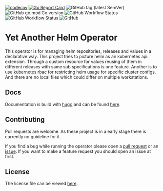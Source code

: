 [![codecov](https://codecov.io/gh/soer3n/yaho/branch/master/graph/badge.svg?token=DCPVNPSIFF)](https://codecov.io/gh/soer3n/yaho)
[![Go Report Card](https://goreportcard.com/badge/soer3n/yaho)](https://goreportcard.com/report/soer3n/yaho)
![GitHub tag (latest SemVer)](https://img.shields.io/github/v/tag/soer3n/yaho)
![GitHub go.mod Go version](https://img.shields.io/github/go-mod/go-version/soer3n/yaho)
![GitHub Workflow Status](https://img.shields.io/github/actions/workflow/status/soer3n/yaho/ci.yaml?label=Tests&logo=Tests)
![GitHub Workflow Status](https://img.shields.io/github/actions/workflow/status/soer3n/yaho/release.yaml?label=Release)
![GitHub](https://img.shields.io/github/license/soer3n/yaho)

# Yet Another Helm Operator 

This operator is for managing helm repositories, releases and values in a declarative way. This project tries to picture helm as an kubernetes api extension. Through a custom resource for values reusing of them in different releases with same sub specifications is one feature. Another is to use kubernetes rbac for restricting helm usage for specific cluster configs. And there are no local files which could differ on multiple workstations.

## Docs

Documentation is build with [hugo](https://github.com/gohugoio/hugo) and can be found [here](https://soer3n.github.io/yaho/).

## Contributing

Pull requests are welcome. As these project is in a early stage there is currently no guideline for it. 

If you find a bug while running the operator please open a [pull request](https://github.com/soer3n/yaho/pulls) or an [issue](https://github.com/soer3n/yaho/issues). If you want to make a feature request you should open an issue at first.

## License
The license file can be viewed [here](LICENSE).
